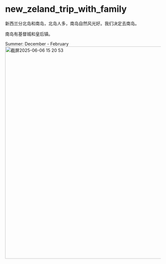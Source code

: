 # new_zeland_trip_with_family

新西兰分北岛和南岛，北岛人多，南岛自然风光好。我们决定去南岛。

南岛有基督城和皇后镇。

Summer: December - February
<img width="687" alt="截屏2025-06-06 15 20 53" src="https://github.com/user-attachments/assets/986dff6f-15ca-4ed8-b416-5a31ac9e4884" />
